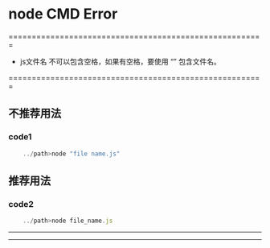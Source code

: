 # node CMD Error

=======================================================

* js文件名 不可以包含空格，如果有空格，要使用 “” 包含文件名。

=======================================================

## 不推荐用法

### code1

```js
    ../path>node "file name.js"
```

## 推荐用法

### code2

```js
    ../path>node file_name.js
```

***
***